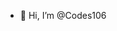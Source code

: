 - 👋 Hi, I’m @Codes106

<!---
Codes106/Codes106 is a ✨ special ✨ repository because its `README.md` (this file) appears on your GitHub profile.
You can click the Preview link to take a look at your changes.
--->
